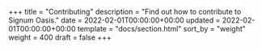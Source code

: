 +++
title = "Contributing"
description = "Find out how to contribute to Signum Oasis."
date = 2022-02-01T00:00:00+00:00
updated = 2022-02-01T00:00:00+00:00
template = "docs/section.html"
sort_by = "weight"
weight = 400
draft = false
+++
